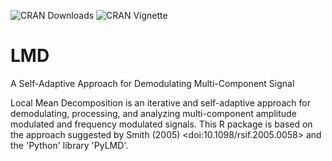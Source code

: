 ![CRAN Downloads](https://cranlogs.r-pkg.org/badges/grand-total/LMD)
![CRAN Vignette]([https://cranlogs.r-pkg.org/badges/grand-total/LMD](https://cran.r-project.org/web/packages/LMD/vignettes/Getting_Started_with_LMD.html))

# LMD

A Self-Adaptive Approach for Demodulating Multi-Component Signal

Local Mean Decomposition is an iterative and self-adaptive approach for demodulating, processing, and analyzing multi-component amplitude modulated and frequency modulated signals. This R package is based on the approach suggested by Smith (2005) \<doi:10.1098/rsif.2005.0058\> and the 'Python' library 'PyLMD'.

